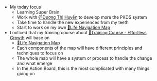 - My today focus
    - Learning Super Brain
    - Work with [@Dương Thị Huyền](<@Dương Thị Huyền.md>) to develop more the PKDS system
    - Take time to handle the new experiences from my teeth
    - Start to work on my own [🌱Life Navigation Map](<🌱Life Navigation Map.md>)
- I noticed that my training course about [🌱Training Course - Effortless Growth](<🌱Training Course - Effortless Growth.md>) will base on
    - [🌱Life Navigation Map](<🌱Life Navigation Map.md>)
    - Each components of the map will have different principles and techniques to focus on
    - The whole map will have a system or process to handle the change and what emerge
    - In the Action Board, this is the most complicated with many things going on
